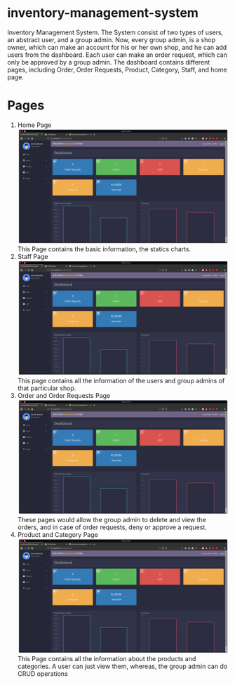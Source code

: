 # inventory-management-system

Inventory Management System. 
The System consist of two types of users, an abstract user, and a group admin. Now, every group admin, is a shop owner, which can make an account for his or her own shop, and he can add users from the dashboard. Each user can make an order request, which can only be approved by a group admin. The dashboard contains different pages, including Order, Order Requests, Product, Category, Staff, and home page. 

# Pages
<ol>
<li>
    Home Page
    <img src="screenshots/ss_1.png">
    This Page contains the basic information, the statics charts.
</li>
<li>
    Staff Page
    <img src="screenshots/ss_1.png">
    This page contains all the information of the users and group admins of that particular shop.
</li>
<li>
    Order and Order Requests Page
    <img src="screenshots/ss_1.png">
    These pages would allow the group admin to delete and view the orders, and in case of order requests, deny or approve a request.
</li>
<li>
    Product and Category Page
    <img src="screenshots/ss_1.png">
    This Page contains all the information about the products and categories. A user can just view them, whereas, the group admin can do CRUD operations
</li>
</ol>
